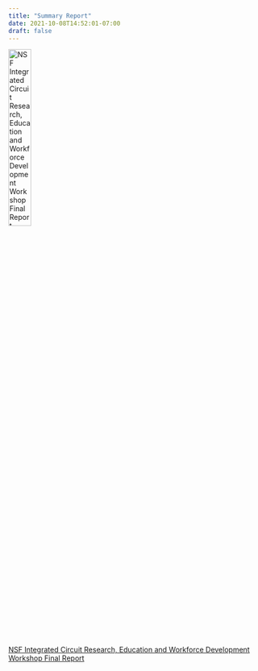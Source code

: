 ```yaml
---
title: "Summary Report"
date: 2021-10-08T14:52:01-07:00
draft: false
---
```


[<img src="/nsf_report_cover.png"  width=30% alt="NSF Integrated Circuit Research, Education and Workforce Development Workshop Final Report">](http://arxiv.org/abs/2311.02055)

[NSF Integrated Circuit Research, Education and Workforce Development Workshop Final Report](http://arxiv.org/abs/2311.02055)


&nbsp;


